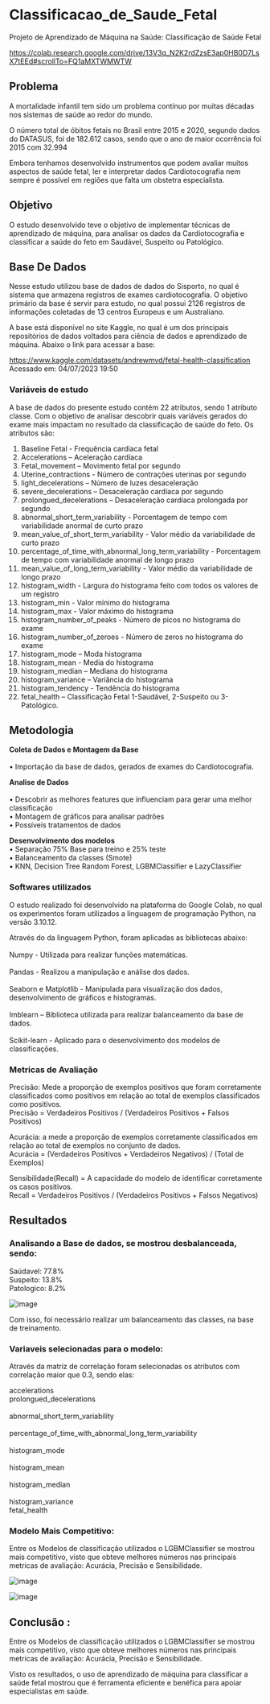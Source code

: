 # Classificacao_de_Saude_Fetal
Projeto de Aprendizado de Máquina na Saúde: Classificação de Saúde Fetal

https://colab.research.google.com/drive/13V3q_N2K2rdZzsE3ap0HB0D7LsX7tEEd#scrollTo=FQ1aMXTWMWTW

## Problema
A mortalidade infantil tem sido um problema contínuo por muitas décadas nos sistemas de saúde ao redor do mundo.

O número total de óbitos fetais no Brasil entre 2015 e 2020, segundo dados do DATASUS, foi de 182.612 casos, sendo que o ano de maior ocorrência foi 2015 com 32.994

Embora tenhamos desenvolvido instrumentos que podem avaliar muitos aspectos de saúde fetal, ler e interpretar dados Cardiotocografia nem sempre é possível em regiões que falta um obstetra especialista.

## Objetivo
O estudo desenvolvido teve o objetivo de implementar técnicas de aprendizado de máquina, para analisar os dados da Cardiotocografia e classificar a saúde do feto em Saudável, Suspeito ou Patológico.

## Base De Dados

Nesse estudo utilizou base de dados de dados do Sisporto, no qual é sistema que armazena registros de exames cardiotocografia. O objetivo primário da base é servir para estudo, no qual possui 2126 registros de informações coletadas de 13 centros Europeus e um Australiano.

A base está disponível no site Kaggle, no qual é um dos principais repositórios de dados voltados para ciência de dados e aprendizado de máquina. Abaixo o link para acessar a base:

https://www.kaggle.com/datasets/andrewmvd/fetal-health-classification
Acessado em: 04/07/2023 19:50

### Variáveis de estudo

A base de dados do presente estudo contém 22 atributos, sendo 1 atributo classe. Com o objetivo de analisar descobrir quais variáveis gerados do exame mais impactam no resultado da classificação de saúde do feto. Os atributos são:

1)	Baseline Fetal - Frequência cardíaca fetal
2)	Accelerations – Aceleração cardíaca
3)	Fetal_movement – Movimento fetal por segundo
4)	Uterine_contractions - Número de contrações uterinas por segundo
5)	light_decelerations – Número de luzes desaceleração
6)	severe_decelerations – Desaceleração cardíaca por segundo
7)	prolongued_decelerations – Desaceleração cardíaca prolongada por segundo
8)	abnormal_short_term_variability - Porcentagem de tempo com variabilidade anormal de curto prazo
9)	mean_value_of_short_term_variability - Valor médio da variabilidade de curto prazo
10)	percentage_of_time_with_abnormal_long_term_variability - Porcentagem de tempo com variabilidade anormal de longo prazo
11)	mean_value_of_long_term_variability - Valor médio da variabilidade de longo prazo
12)	histogram_width - Largura do histograma feito com todos os valores de um registro
13)	histogram_min - Valor mínimo do histograma
14)	histogram_max - Valor máximo do histograma
15)	histogram_number_of_peaks - Número de picos no histograma do exame
16)	histogram_number_of_zeroes - Número de zeros no histograma do exame
17)	histogram_mode – Moda histograma
18)	histogram_mean - Media do histograma
19)	histogram_median – Mediana do histograma
20)	histogram_variance – Variância do histograma    
21)	histogram_tendency - Tendência do histograma
22)	fetal_health – Classificação Fetal 1-Saudável, 2-Suspeito ou 3-Patológico.

## Metodologia

**Coleta de Dados e Montagem da Base** <br />  
    • Importação da base de dados, gerados de exames do Cardiotocografia. <br />   
    
**Analise de Dados** <br />  
    • Descobrir as melhores features que influenciam para gerar uma melhor classificação <br />
    • Montagem de gráficos para analisar padrões <br />
    • Possíveis tratamentos de dados <br />
    
**Desenvolvimento dos modelos** <br /> 
    • Separação 75% Base para treino e 25% teste <br />
    • Balanceamento da classes  (Smote)  <br />
    • KNN, Decision Tree Random Forest, LGBMClassifier e LazyClassifier <br />

### Softwares utilizados

O estudo realizado foi desenvolvido na plataforma do Google Colab, no qual os experimentos foram utilizados a linguagem de programação Python, na versão 3.10.12. <br />  

Através do da linguagem Python, foram aplicadas as bibliotecas abaixo: <br />  
Numpy - Utilizada para realizar funções matemáticas. <br />  
Pandas - Realizou a manipulação e análise dos dados. <br />  
Seaborn e Matplotlib - Manipulada para visualização dos dados, desenvolvimento de gráficos e histogramas. <br />  
Imblearn – Biblioteca utilizada para realizar balanceamento da base de dados. <br />  
Scikit-learn - Aplicado para o desenvolvimento dos modelos de classificações. <br />  


### Metricas de Avaliação

Precisão: Mede a proporção de exemplos positivos que foram corretamente classificados como positivos em relação ao total de exemplos classificados como positivos. <br /> 
Precisão = Verdadeiros Positivos / (Verdadeiros Positivos + Falsos Positivos)

Acurácia: a mede a proporção de exemplos corretamente classificados em relação ao total de exemplos no conjunto de dados.<br /> 
Acurácia = (Verdadeiros Positivos + Verdadeiros Negativos) / (Total de Exemplos)

Sensibilidade(Recall) = A capacidade do modelo de identificar corretamente os casos positivos.<br /> 
Recall = Verdadeiros Positivos / (Verdadeiros Positivos + Falsos Negativos)

## Resultados

### Analisando a Base de dados, se mostrou desbalanceada, sendo:<br /> 
Saúdavel: 77.8%<br /> 
Suspeito: 13.8%<br /> 
Patologico: 8.2%<br /> 

![image](https://github.com/Matheusveloso/Classificacao_de_Saude_Fetal/assets/51542434/4cfa13bf-284f-48f6-9e13-68a3149860dd)

Com isso, foi necessário realizar um balanceamento das classes, na base de treinamento.

### Variaveis selecionadas para o modelo:

Através da matriz de correlação foram selecionadas os atributos com correlação maior que 0.3, sendo elas:<br />

accelerations<br />
prolongued_decelerations<br />	
abnormal_short_term_variability<br />	
percentage_of_time_with_abnormal_long_term_variability<br />	
histogram_mode<br />	
histogram_mean<br />	
histogram_median<br />	
histogram_variance<br />
fetal_health<br />


### Modelo Mais Competitivo:<br />

Entre os Modelos de classificação utilizados o LGBMClassifier se mostrou mais competitivo, visto que obteve melhores números nas principais metricas de avaliação: Acurácia, Precisão e Sensibilidade. <br />

![image](https://github.com/Matheusveloso/Classificacao_de_Saude_Fetal/assets/51542434/5d91423d-18c3-4c36-97ab-abd02ca9af7e)

![image](https://github.com/Matheusveloso/Classificacao_de_Saude_Fetal/assets/51542434/a353dc40-af97-4f0a-b4c9-348b63fe351e)


## Conclusão :<br />

Entre os Modelos de classificação utilizados o LGBMClassifier se mostrou mais competitivo, visto que obteve melhores números nas principais metricas de avaliação: Acurácia, Precisão e Sensibilidade.<br />

Visto os resultados, o uso de aprendizado de máquina para classificar a saúde fetal mostrou que é ferramenta eficiente e benéfica para apoiar especialistas em saúde.<br />
    

    
    

